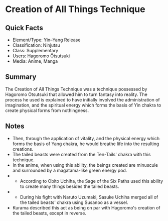 # Creation of All Things Technique

## Quick Facts
- Element/Type: Yin–Yang Release
- Classification: Ninjutsu
- Class: Supplementary
- Users: Hagoromo Ōtsutsuki<!-- Do NOT add Naruto, Madara or Obito, that was a translation error -->
- Media: Anime, Manga

## Summary
The Creation of All Things Technique was a technique possessed by Hagoromo Ōtsutsuki that allowed him to turn fantasy into reality. The process he used is explained to have initially involved the administration of imagination, and the spiritual energy which forms the basis of Yin chakra to create physical forms from nothingness.

## Notes
- Then, through the application of vitality, and the physical energy which forms the basis of Yang chakra, he would breathe life into the resulting creations.
- The tailed beasts were created from the Ten-Tails' chakra with this technique.
- In the anime, when using this ability, the beings created are minuscule and surrounded by a magatama-like green energy pod.
- * According to Obito Uchiha, the Sage of the Six Paths used this ability to create many things besides the tailed beasts.
- * During his fight with Naruto Uzumaki, Sasuke Uchiha merged all of the tailed beasts' chakra using Susanoo as a vessel.
- Kurama described this act as being on par with Hagoromo's creation of the tailed beasts, except in reverse.
